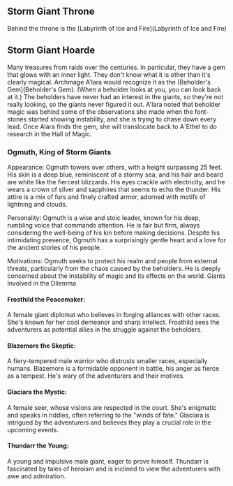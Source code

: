 ## Storm Giant Throne

Behind the throne is the [Labyrinth of Ice and Fire](Labyrinth of Ice and Fire)

## Storm Giant Hoarde
Many treasures from raids over the centuries.  In particular, they have a gem that glows with an inner light. They don't know what it is other than it's clearly magical.  Archmage A'lara would recognize it as the [Beholder's Gem](Beholder's Gem). (When a beholder looks at you, you can look back at it.) The beholders have never had an interest in the giants, so they're not really looking, so the giants never figured it out. A'lara noted that beholder magic was behind some of the observations she made when the font-stones started showing instability, and she is trying to chase down every lead.  Once Alara finds the gem, she will translocate back to A`Ethel to do research in the Hall of Magic.

### Ogmuth, King of Storm Giants

Appearance: Ogmuth towers over others, with a height surpassing 25 feet. His skin is a deep blue, reminiscent of a stormy sea, and his hair and beard are white like the fiercest blizzards. His eyes crackle with electricity, and he wears a crown of silver and sapphires that seems to echo the thunder. His attire is a mix of furs and finely crafted armor, adorned with motifs of lightning and clouds.

Personality: Ogmuth is a wise and stoic leader, known for his deep, rumbling voice that commands attention. He is fair but firm, always considering the well-being of his kin before making decisions. Despite his intimidating presence, Ogmuth has a surprisingly gentle heart and a love for the ancient stories of his people.

Motivations: Ogmuth seeks to protect his realm and people from external threats, particularly from the chaos caused by the beholders. He is deeply concerned about the instability of magic and its effects on the world.
Giants Involved in the Dilemma

#### Frosthild the Peacemaker: 

A female giant diplomat who believes in forging alliances with other races. She's known for her cool demeanor and sharp intellect. Frosthild sees the adventurers as potential allies in the struggle against the beholders.

#### Blazemore the Skeptic: 

A fiery-tempered male warrior who distrusts smaller races, especially humans. Blazemore is a formidable opponent in battle, his anger as fierce as a tempest. He's wary of the adventurers and their motives.

#### Glaciara the Mystic: 
A female seer, whose visions are respected in the court. She's enigmatic and speaks in riddles, often referring to the "winds of fate." Glaciara is intrigued by the adventurers and believes they play a crucial role in the upcoming events.

#### Thundarr the Young: 
A young and impulsive male giant, eager to prove himself. Thundarr is fascinated by tales of heroism and is inclined to view the adventurers with awe and admiration.